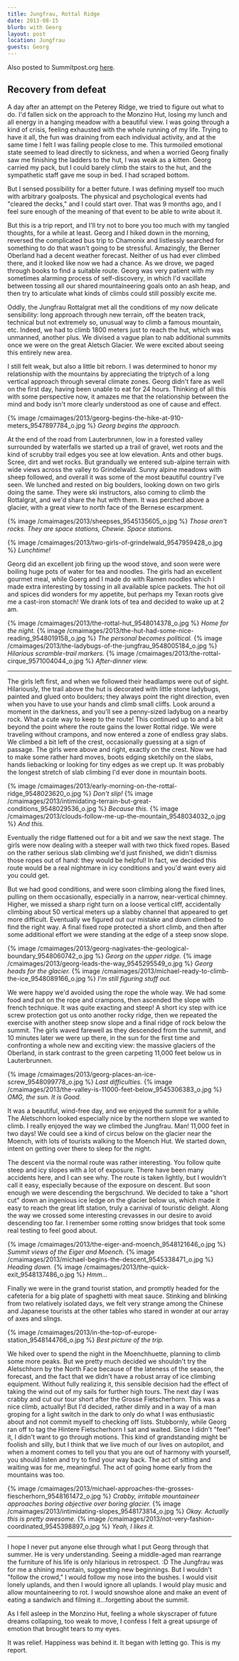 ```yaml
---
title: Jungfrau, Rottal Ridge
date: 2013-08-15
blurb: with Georg
layout: post
location: Jungfrau
guests: Georg
---
```


Also posted to Summitpost.org [here](https://www.summitpost.org/the-shining-mountain/899033).

Recovery from defeat
---

A day after an attempt on the Peterey Ridge, we tried to figure out what to
do. I'd fallen sick on the approach to the Monzino Hut, losing my lunch and all
energy in a hanging meadow with a beautiful view. I was going through a kind of
crisis, feeling exhausted with the whole running of my life. Trying to have it
all, the fun was draining from each individual activity, and at the same time I
felt I was failing people close to me. This turmoiled emotional state seemed to
lead directly to sickness, and when a worried Georg finally saw me finishing the
ladders to the hut, I was weak as a kitten. Georg carried my pack, but I could
barely climb the stairs to the hut, and the sympathetic staff gave me soup in
bed. I had scraped bottom.

But I sensed possibility for a better future. I was defining myself too much
with arbitrary goalposts. The physical and psychological events had "cleared the
decks," and I could start over. That was 9 months ago, and I feel sure enough of
the meaning of that event to be able to write about it.

But this is a trip report, and I'll try not to bore you too much with my tangled
thoughts, for a while at least. Georg and I hiked down in the morning, reversed
the complicated bus trip to Chamonix and listlessly searched for something to do
that wasn't going to be stressful. Amazingly, the Berner Oberland had a decent
weather forecast. Neither of us had ever climbed there, and it looked like now
we had a chance. As we drove, we paged through books to find a suitable
route. Georg was very patient with my sometimes alarming process of
self-discovery, in which I'd vacillate between tossing all our shared
mountaineering goals onto an ash heap, and then try to articulate what kinds of
climbs could still possibly excite me.

Oddly, the Jungfrau Rottalgrat met all the conditions of my now delicate
sensibility: long approach through new terrain, off the beaten track, technical
but not extremely so, unusual way to climb a famous mountain, etc. Indeed, we
had to climb 1800 meters just to reach the hut, which was unmanned, another
plus. We divised a vague plan to nab additional summits once we were on the
great Aletsch Glacier. We were excited about seeing this entirely new area.

I still felt weak, but also a little bit reborn. I was determined to honor
my relationship with the mountains by appreciating the triptych of a long
vertical approach through several climate zones. Georg didn't fare as well on
the first day, having been unable to eat for 24 hours. Thinking of all this with
some perspective now, it amazes me that the relationship between the mind and
body isn't more clearly understood as one of cause and effect.

{% image /cmaimages/2013/georg-begins-the-hike-at-910-meters_9547897784_o.jpg %}
<i>Georg begins the approach.</i>

At the end of the road from Lauterbrunnen, low in a forested valley surrounded
by waterfalls we started up a trail of gravel, wet roots and the kind of scrubby
trail edges you see at low elevation. Ants and other bugs. Scree, dirt and wet
rocks. But grandually we entered sub-alpine terrain with wide views across the
valley to Grindelwald. Sunny alpine meadows with sheep followed, and overall it
was some of the most beautiful country I've seen. We lunched and rested on big
boulders, looking down on two girls doing the same. They were ski instructors,
also coming to climb the Rottalgrat, and we'd share the hut with them. It was
perched above a glacier, with a great view to north face of the Bernese
escarpment.

{% image /cmaimages/2013/sheepses_9545135605_o.jpg %}
<i>Those aren't rocks. They are space stations, Chewie. Space stations.</i>

{% image /cmaimages/2013/two-girls-of-grindelwald_9547959428_o.jpg %}
<i>Lunchtime!</i>

Georg did an excellent job firing up the wood stove, and soon were were boiling
huge pots of water for tea and noodles. The girls had an excellent gourmet meal,
while Goerg and I made do with Ramen noodles which I made extra interesting by
tossing in all available spice packets. The hot oil and spices did wonders for
my appetite, but perhaps my Texan roots give me a cast-iron stomach! We drank
lots of tea and decided to wake up at 2 am.

{% image /cmaimages/2013/the-rottal-hut_9548014378_o.jpg %}
<i>Home for the night.</i>
{% image /cmaimages/2013/the-hut-had-some-nice-reading_9548019158_o.jpg %}
<i>The personal becomes political.</i>
{% image /cmaimages/2013/the-ladybugs-of-the-jungfrau_9548005184_o.jpg %}
<i>Hilarious scramble-trail markers.</i>
{% image /cmaimages/2013/the-rottal-cirque_9571004044_o.jpg %}
<i>After-dinner view.</i>

---

The girls left first, and when we followed their headlamps were out of
sight. Hilariously, the trail above the hut is decorated with little stone
ladybugs, painted and glued onto boulders; they always point the right
direction, even when you have to use your hands and climb small cliffs. Look
around a moment in the darkness, and you'll see a penny-sized ladybug on a
nearby rock. What a cute way to keep to the route! This continued up to and a
bit beyond the point where the route gains the lower Rottal ridge. We were
traveling without crampons, and now entered a zone of endless gray slabs. We
climbed a bit left of the crest, occasionally guessing at a sign of passage. The
girls were above and right, exactly on the crest. Now we had to make some rather
hard moves, boots edging sketchily on the slabs, hands liebacking or looking for
tiny edges as we crept up. It was probably the longest stretch of slab climbing
I'd ever done in mountain boots. 

{% image /cmaimages/2013/early-morning-on-the-rottal-ridge_9548023620_o.jpg %}
<i>Don't slip!</i>
{% image /cmaimages/2013/intimidating-terrain-but-great-conditions_9548029536_o.jpg %}
<i>Because this.</i>
{% image /cmaimages/2013/clouds-follow-me-up-the-mountain_9548034032_o.jpg %}
<i>And this.</i>

Eventually the ridge flattened out for a bit and we saw the next stage. The
girls were now dealing with a steeper wall with two thick fixed ropes. Based on
the rather serious slab climbing we'd just finished, we didn't dismiss those
ropes out of hand: they would be helpful! In fact, we decided this route would
be a real nightmare in icy conditions and you'd want every aid you could get.

But we had good conditions, and were soon climbing along the fixed lines,
pulling on them occasionally, especially in a narrow, near-vertical
chimney. Higher, we missed a sharp right turn on a loose vertical cliff,
accidentally climbing about 50 vertical meters up a slabby channel that appeared
to get more difficult. Eventually we figured out our mistake and down climbed to
find the right way. A final fixed rope protected a short climb, and then after
some additional effort we were standing at the edge of a steep snow slope.

{% image /cmaimages/2013/georg-nagivates-the-geological-boundary_9548060742_o.jpg %}
<i>Georg on the upper ridge.</i>
{% image /cmaimages/2013/georg-leads-the-way_9545295549_o.jpg %}
<i>Georg heads for the glacier.</i>
{% image /cmaimages/2013/michael-ready-to-climb-the-ice_9548089166_o.jpg %}
<i>I'm still figuring stuff out.</i>

We were happy we'd avoided using the rope the whole way. We had some food and
put on the rope and crampons, then ascended the slope with french technique. It
was quite exacting and steep! A short icy step with ice screw protection got us
onto another rocky ridge, then we repeated the exercise with another steep snow
slope and a final ridge of rock below the summit. The girls waved farewell as
they descended from the summit, and 10 minutes later we were up there, in the sun
for the first time and confronting a whole new and exciting view: the massive
glaciers of the Oberland, in stark contrast to the green carpeting 11,000 feet
below us in Lauterbrunnen.

{% image /cmaimages/2013/georg-places-an-ice-screw_9548099778_o.jpg %}
<i>Last difficulties.</i>
{% image /cmaimages/2013/the-valley-is-11000-feet-below_9545306383_o.jpg %}
<i>OMG, the sun. It is Good.</i>

It was a beautiful, wind-free day, and we enjoyed the summit for a while. The
Aletschhorn looked especially nice by the northern slope we wanted to climb. I
really enjoyed the way we climbed the Jungfrau. Man! 11,000 feet in two days! We
could see a kind of circus below on the glacier near the Moench, with lots of
tourists walking to the Moench Hut. We started down, intent on getting over
there to sleep for the night.

The descent via the normal route was rather interesting. You follow quite steep
and icy slopes with a lot of exposure. There have been many accidents here, and
I can see why. The route is taken lightly, but I wouldn't call it easy,
especially because of the exposure on descent. But soon enough we were
descending the bergschrund. We decided to take a "short cut" down an ingenious
ice ledge on the glacier below us, which made it easy to reach the great lift
station, truly a carnival of touristic delight. Along the way we crossed some
interesting crevasses in our desire to avoid descending too far. I remember some
rotting snow bridges that took some real testing to feel good about.

{% image /cmaimages/2013/the-eiger-and-moench_9548121646_o.jpg %}
<i>Summit views of the Eiger and Moench.</i>
{% image /cmaimages/2013/michael-begins-the-descent_9545338471_o.jpg %}
<i>Heading down.</i>
{% image /cmaimages/2013/the-quick-exit_9548137486_o.jpg %}
<i>Hmm...</i>

Finally we were in the grand tourist station, and promptly headed for the
cafeteria for a big plate of spaghetti with meat sauce. Stinking and blinking
from two relatively isolated days, we felt very strange among the Chinese and
Japanese tourists at the other tables who stared in wonder at our array of axes
and slings.

{% image /cmaimages/2013/in-the-top-of-europe-station_9548144766_o.jpg %}
<i>Best picture of the trip.</i>

We hiked over to spend the night in the Moenchhuette, planning to climb some
more peaks. But we pretty much decided we shouldn't try the Aletschhorn by the
North Face because of the lateness of the season, the forecast, and the fact
that we didn't have a robust array of ice climbing equipment. Without fully
realizing it, this sensible decision had the effect of taking the wind out of my
sails for further high tours. The next day I was crabby and cut our tour short
after the Grosse Fietscherhorn. This was a nice climb, actually! But I'd
decided, rather dimly and in a way of a man groping for a light switch in the
dark to only do what I was enthusiastic about and not commit myself to checking
off lists. Stubbornly, while Georg ran off to tag the Hintere Fietscherhorn I
sat and waited. Since I didn't "feel" it, I didn't want to go through
motions. This kind of grandstanding might be foolish and silly, but I think that
we live much of our lives on autopilot, and when a moment comes to tell you that
you are out of harmony with yourself, you should listen and try to find your way
back. The act of sitting and waiting was for me, meaningful. The act of going
home early from the mountains was too.

{% image /cmaimages/2013/michael-approaches-the-grosses-fiescherhorn_9548161472_o.jpg %}
<i>Crabby, irritable mountaineer approaches boring objective over boring
glacier.</i>
{% image /cmaimages/2013/intimidating-slopes_9548173814_o.jpg %}
<i>Okay. Actually this is pretty awesome.</i>
{% image /cmaimages/2013/not-very-fashion-coordinated_9545398897_o.jpg %}
<i>Yeah, I likes it.</i>

---

I hope I never put anyone else through what I put Georg through that summer. He
is very understanding. Seeing a middle-aged man rearrange the furniture of his
life is only hilarious in retrospect. :D The Jungfrau was for me a shining
mountain, suggesting new beginnings. But I wouldn't "follow the crowd," I would
follow my nose into the bushes. I would visit lonely uplands, and then I would
ignore all uplands. I would play music and allow mountaineering to rot. I would
snowshoe alone and make an event of eating a sandwich and filming
it...forgetting about the summit.

As I fell asleep in the Monzino Hut, feeling a whole skyscraper of future dreams
collapsing, too weak to move, I confess I felt a great upsurge of emotion that
brought tears to my eyes.

It was relief. Happiness was behind it. It began with letting go. This is my
report.
